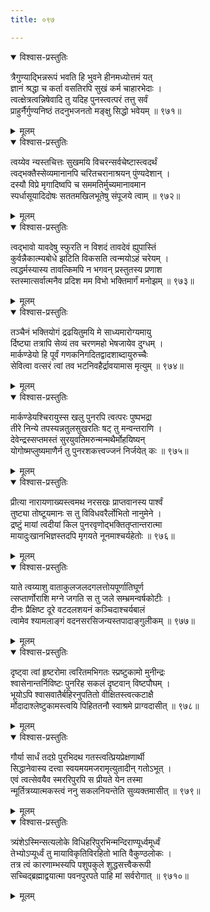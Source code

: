 ```yaml
---
title: ०९७

---
```

<div class="audioEmbed"  caption="सीतालक्ष्मी-वाचनम्" src="https://sanskritdocuments.org/sites/completenarayaneeyam/SoundFiles/097/097_01.mp3"></div>
<details open><summary>विश्वास-प्रस्तुतिः</summary>

त्रैगुण्याद्भिन्नरूपं भवति हि भुवने हीनमध्योत्तमं यत्  
ज्ञानं श्रद्धा च कर्ता वसतिरपि सुखं कर्म चाहारभेदाः ।  
त्वत्क्षेत्रत्वन्निषेवादि तु यदिह पुनस्त्वत्परं तत्तु सर्वं  
प्राहुर्नैर्गुण्यनिष्ठं तदनुभजनतो मङ्क्षु सिद्धो भवेयम् ॥ ९७१॥
</details>
<details><summary>मूलम्</summary>

त्रैगुण्याद्भिन्नरूपं भवति हि भुवने हीनमध्योत्तमं यत्  
ज्ञानं श्रद्धा च कर्ता वसतिरपि सुखं कर्म चाहारभेदाः ।  
त्वत्क्षेत्रत्वन्निषेवादि तु यदिह पुनस्त्वत्परं तत्तु सर्वं  
प्राहुर्नैर्गुण्यनिष्ठं तदनुभजनतो मङ्क्षु सिद्धो भवेयम् ॥ ९७१॥
</details>



<div class="audioEmbed"  caption="सीतालक्ष्मी-वाचनम्" src="https://sanskritdocuments.org/sites/completenarayaneeyam/SoundFiles/097/097_02.mp3"></div>
<details open><summary>विश्वास-प्रस्तुतिः</summary>

त्वय्येव न्यस्तचित्तः सुखमयि विचरन्सर्वचेष्टास्त्वदर्थं  
त्वद्भक्तैस्सेव्यमानानपि चरितचरानाश्रयन् पुंण्यदेशान् ।  
दस्यौ विप्रे मृगादिष्वपि च सममतिर्मुच्यमानावमान  
स्पर्धासूयादिदोषः सततमखिलभूतेषु संपूजये त्वाम् ॥ ९७२॥
</details>
<details><summary>मूलम्</summary>

त्वय्येव न्यस्तचित्तः सुखमयि विचरन्सर्वचेष्टास्त्वदर्थं  
त्वद्भक्तैस्सेव्यमानानपि चरितचरानाश्रयन् पुंण्यदेशान् ।  
दस्यौ विप्रे मृगादिष्वपि च सममतिर्मुच्यमानावमान  
स्पर्धासूयादिदोषः सततमखिलभूतेषु संपूजये त्वाम् ॥ ९७२॥
</details>



<div class="audioEmbed"  caption="सीतालक्ष्मी-वाचनम्" src="https://sanskritdocuments.org/sites/completenarayaneeyam/SoundFiles/097/097_03.mp3"></div>
<details open><summary>विश्वास-प्रस्तुतिः</summary>

त्वद्भावो यावदेषु स्फुरति न विशदं तावदेवं ह्युपास्तिं  
कुर्वन्नैकात्म्यबोधे झटिति विकसति त्वन्मयोऽहं चरेयम् ।  
त्वद्धर्मस्यास्य तावत्किमपि न भगवन् प्रस्तुतस्य प्रणाश  
स्तस्मात्सर्वात्मनैव प्रदिश मम विभो भक्तिमार्गं मनोझम् ॥ ९७३॥
</details>
<details><summary>मूलम्</summary>

त्वद्भावो यावदेषु स्फुरति न विशदं तावदेवं ह्युपास्तिं  
कुर्वन्नैकात्म्यबोधे झटिति विकसति त्वन्मयोऽहं चरेयम् ।  
त्वद्धर्मस्यास्य तावत्किमपि न भगवन् प्रस्तुतस्य प्रणाश  
स्तस्मात्सर्वात्मनैव प्रदिश मम विभो भक्तिमार्गं मनोझम् ॥ ९७३॥
</details>



<div class="audioEmbed"  caption="सीतालक्ष्मी-वाचनम्" src="https://sanskritdocuments.org/sites/completenarayaneeyam/SoundFiles/097/097_04.mp3"></div>
<details open><summary>विश्वास-प्रस्तुतिः</summary>

तञ्चैनं भक्तियोगं द्रढयितुमयि मे साध्यमारोग्यमायु  
र्दिष्ट्या तत्रापि सेव्यं तव चरणमहो भेषजायेव दुग्धम् ।  
मार्कण्डेयो हि पूर्वं गणकनिगदितद्वादशाब्दायुरुच्चैः  
सेवित्वा वत्सरं त्वां तव भटनिवहैर्द्रावयामास मृत्युम् ॥ ९७४॥
</details>
<details><summary>मूलम्</summary>

तञ्चैनं भक्तियोगं द्रढयितुमयि मे साध्यमारोग्यमायु  
र्दिष्ट्या तत्रापि सेव्यं तव चरणमहो भेषजायेव दुग्धम् ।  
मार्कण्डेयो हि पूर्वं गणकनिगदितद्वादशाब्दायुरुच्चैः  
सेवित्वा वत्सरं त्वां तव भटनिवहैर्द्रावयामास मृत्युम् ॥ ९७४॥
</details>



<div class="audioEmbed"  caption="सीतालक्ष्मी-वाचनम्" src="https://sanskritdocuments.org/sites/completenarayaneeyam/SoundFiles/097/097_05.mp3"></div>
<details open><summary>विश्वास-प्रस्तुतिः</summary>

मार्कण्डेयश्चिरायुस्स खलु पुनरपि त्वत्परः पुष्पभद्रा  
तीरे निन्ये तपस्यन्नतुलसुखरतिः षट् तु मन्वन्तराणि ।  
देवेन्द्रस्सप्तमस्तं सुरयुवतिमरुन्मन्मथैर्मोहयिष्यन्  
योगोष्मप्लुष्यमाणैर्न तु पुनरशकत्त्वज्जनं निर्जयेत् कः ॥ ९७५॥
</details>
<details><summary>मूलम्</summary>

मार्कण्डेयश्चिरायुस्स खलु पुनरपि त्वत्परः पुष्पभद्रा  
तीरे निन्ये तपस्यन्नतुलसुखरतिः षट् तु मन्वन्तराणि ।  
देवेन्द्रस्सप्तमस्तं सुरयुवतिमरुन्मन्मथैर्मोहयिष्यन्  
योगोष्मप्लुष्यमाणैर्न तु पुनरशकत्त्वज्जनं निर्जयेत् कः ॥ ९७५॥
</details>



<div class="audioEmbed"  caption="सीतालक्ष्मी-वाचनम्" src="https://sanskritdocuments.org/sites/completenarayaneeyam/SoundFiles/097/097_06.mp3"></div>
<details open><summary>विश्वास-प्रस्तुतिः</summary>

प्रीत्या नारायणाख्यस्त्वमथ नरसखः प्राप्तवानस्य पार्श्वं  
तुष्ट्या तोष्टूयमानः स तु विविधवरैर्लोभितो नानुमेने ।  
द्रष्टुं मायां त्वदीयां किल पुनरवृणोद्भक्तितृप्तान्तरात्मा  
मायादुःखानभिज्ञस्तदपि मृगयते नूनमाश्चर्यहेतोः ॥ ९७६॥
</details>
<details><summary>मूलम्</summary>

प्रीत्या नारायणाख्यस्त्वमथ नरसखः प्राप्तवानस्य पार्श्वं  
तुष्ट्या तोष्टूयमानः स तु विविधवरैर्लोभितो नानुमेने ।  
द्रष्टुं मायां त्वदीयां किल पुनरवृणोद्भक्तितृप्तान्तरात्मा  
मायादुःखानभिज्ञस्तदपि मृगयते नूनमाश्चर्यहेतोः ॥ ९७६॥
</details>



<div class="audioEmbed"  caption="सीतालक्ष्मी-वाचनम्" src="https://sanskritdocuments.org/sites/completenarayaneeyam/SoundFiles/097/097_07.mp3"></div>
<details open><summary>विश्वास-प्रस्तुतिः</summary>

याते त्वय्याशु वाताकुलजलदगलत्तोयपूर्णातिघूर्ण  
त्सप्तार्णोराशि मग्ने जगति स तु जले सम्भ्रमन्वर्षकोटीः ।  
दीनः प्रैक्षिष्ट दूरे वटदलशयनं कञ्चिदाश्चर्यबालं  
त्वामेव श्यामलाङ्गं वदनसरसिजन्यस्तपादाङ्गुलीकम् ॥ ९७७॥
</details>
<details><summary>मूलम्</summary>

याते त्वय्याशु वाताकुलजलदगलत्तोयपूर्णातिघूर्ण  
त्सप्तार्णोराशि मग्ने जगति स तु जले सम्भ्रमन्वर्षकोटीः ।  
दीनः प्रैक्षिष्ट दूरे वटदलशयनं कञ्चिदाश्चर्यबालं  
त्वामेव श्यामलाङ्गं वदनसरसिजन्यस्तपादाङ्गुलीकम् ॥ ९७७॥
</details>



<div class="audioEmbed"  caption="सीतालक्ष्मी-वाचनम्" src="https://sanskritdocuments.org/sites/completenarayaneeyam/SoundFiles/097/097_08.mp3"></div>
<details open><summary>विश्वास-प्रस्तुतिः</summary>

दृष्ट्वा त्वां हृष्टरोमा त्वरितमभिगतः स्प्रष्टुकामो मुनीन्द्रः  
श्वासेनान्तर्निविष्टः पुनरिह सकलं दृष्टवान् विष्टपौघम् ।  
भूयोऽपि श्वासवातैर्बहिरनुपतितो वीक्षितस्त्वत्कटाक्षै  
र्मोदादाश्लेष्टुकामस्त्वयि पिहिततनौ स्वाश्रमे प्राग्वदासीत् ॥ ९७८॥
</details>
<details><summary>मूलम्</summary>

दृष्ट्वा त्वां हृष्टरोमा त्वरितमभिगतः स्प्रष्टुकामो मुनीन्द्रः  
श्वासेनान्तर्निविष्टः पुनरिह सकलं दृष्टवान् विष्टपौघम् ।  
भूयोऽपि श्वासवातैर्बहिरनुपतितो वीक्षितस्त्वत्कटाक्षै  
र्मोदादाश्लेष्टुकामस्त्वयि पिहिततनौ स्वाश्रमे प्राग्वदासीत् ॥ ९७८॥
</details>



<div class="audioEmbed"  caption="सीतालक्ष्मी-वाचनम्" src="https://sanskritdocuments.org/sites/completenarayaneeyam/SoundFiles/097/097_09.mp3"></div>
<details open><summary>विश्वास-प्रस्तुतिः</summary>

गौर्या सार्धं तदग्रे पुरभिदथ गतस्त्वत्प्रियप्रेक्षणार्थी  
सिद्धानेवास्य दत्त्वा स्वयमयमजरामृत्युतादीन् गतोऽभूत् ।  
एवं त्वत्सेवयैव स्मररिपुरपि स प्रीयते येन तस्मा  
न्मूर्तित्रय्यात्मकस्त्वं ननु सकलनियन्तेति सुव्यक्तमासीत् ॥ ९७९॥
</details>
<details><summary>मूलम्</summary>

गौर्या सार्धं तदग्रे पुरभिदथ गतस्त्वत्प्रियप्रेक्षणार्थी  
सिद्धानेवास्य दत्त्वा स्वयमयमजरामृत्युतादीन् गतोऽभूत् ।  
एवं त्वत्सेवयैव स्मररिपुरपि स प्रीयते येन तस्मा  
न्मूर्तित्रय्यात्मकस्त्वं ननु सकलनियन्तेति सुव्यक्तमासीत् ॥ ९७९॥
</details>



<div class="audioEmbed"  caption="सीतालक्ष्मी-वाचनम्" src="https://sanskritdocuments.org/sites/completenarayaneeyam/SoundFiles/097/097_10.mp3"></div>
<details open><summary>विश्वास-प्रस्तुतिः</summary>

त्र्यंशेऽस्मिन्सत्यलोके विधिहरिपुरभिन्मन्दिराण्यूर्ध्वमूर्ध्वं  
तेभ्योऽप्यूर्ध्वं तु मायाविकृतिविरहितो भाति वैकुण्ठलोकः ।  
तत्र त्वं कारणाम्भस्यपि पशुपकुले शुद्धसत्त्वैकरूपी  
सच्चिद्ब्रह्माद्वयात्मा पवनपुरपते पाहि मां सर्वरोगात् ॥ ९७१०॥
</details>
<details><summary>मूलम्</summary>

त्र्यंशेऽस्मिन्सत्यलोके विधिहरिपुरभिन्मन्दिराण्यूर्ध्वमूर्ध्वं  
तेभ्योऽप्यूर्ध्वं तु मायाविकृतिविरहितो भाति वैकुण्ठलोकः ।  
तत्र त्वं कारणाम्भस्यपि पशुपकुले शुद्धसत्त्वैकरूपी  
सच्चिद्ब्रह्माद्वयात्मा पवनपुरपते पाहि मां सर्वरोगात् ॥ ९७१०॥
</details>

